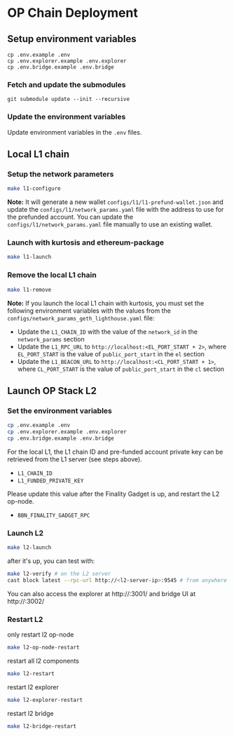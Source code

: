 # OP Chain Deployment

## Setup environment variables

```
cp .env.example .env
cp .env.explorer.example .env.explorer
cp .env.bridge.example .env.bridge
```

### Fetch and update the submodules

```
git submodule update --init --recursive
```

### Update the environment variables

Update environment variables in the `.env` files.

## Local L1 chain

### Setup the network parameters

```bash
make l1-configure
```

**Note:** It will generate a new wallet `configs/l1/l1-prefund-wallet.json` and update the `configs/l1/network_params.yaml` file with the address to use for the prefunded account. You can update the `configs/l1/network_params.yaml` file manually to use an existing wallet.

### Launch with kurtosis and ethereum-package

```bash
make l1-launch
```

### Remove the local L1 chain

```bash
make l1-remove
```

**Note:** If you launch the local L1 chain with kurtosis, you must set the following environment variables with the values from the `configs/network_params_geth_lighthouse.yaml` file:

- Update the `L1_CHAIN_ID` with the value of the `network_id` in the `network_params` section
- Update the `L1_RPC_URL` to `http://localhost:<EL_PORT_START + 2>`, where `EL_PORT_START` is the value of `public_port_start` in the `el` section
- Update the `L1_BEACON_URL` to `http://localhost:<CL_PORT_START + 1>`, where `CL_PORT_START` is the value of `public_port_start` in the `cl` section

## Launch OP Stack L2

### Set the environment variables

```bash
cp .env.example .env
cp .env.explorer.example .env.explorer
cp .env.bridge.example .env.bridge
```

For the local L1, the L1 chain ID and pre-funded account private key can be retrieved from the L1 server (see steps above).
- `L1_CHAIN_ID`
- `L1_FUNDED_PRIVATE_KEY`

Please update this value after the Finality Gadget is up, and restart the L2 op-node.
- `BBN_FINALITY_GADGET_RPC`

### Launch L2

```bash
make l2-launch
```

after it's up, you can test with:

```bash
make l2-verify # on the L2 server
cast block latest --rpc-url http://<l2-server-ip>:9545 # from anywhere (with foundry installed)
```

You can also access the explorer at http://<l2-server-ip>:3001/ and bridge UI at http://<l2-server-ip>:3002/

### Restart L2

only restart l2 op-node

```bash
make l2-op-node-restart
```

restart all l2 components

```bash
make l2-restart
```

restart l2 explorer

```bash
make l2-explorer-restart
```

restart l2 bridge

```bash
make l2-bridge-restart
```